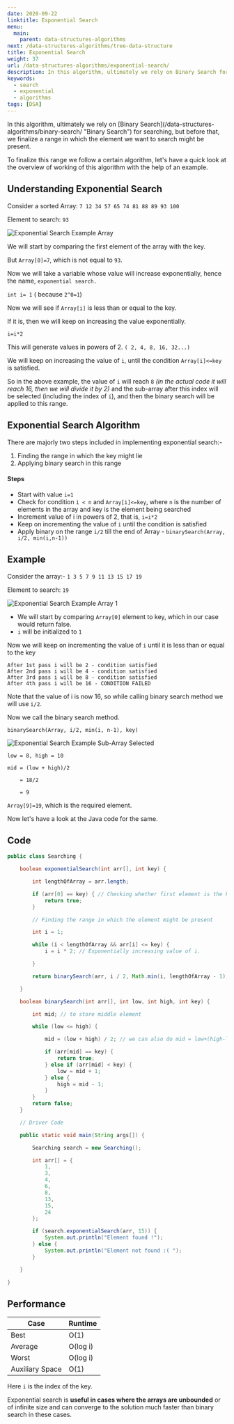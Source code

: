 ```yaml
---
date: 2020-09-22
linktitle: Exponential Search
menu:
  main:
    parent: data-structures-algorithms
next: /data-structures-algorithms/tree-data-structure
title: Exponential Search
weight: 37
url: /data-structures-algorithms/exponential-search/
description: In this algorithm, ultimately we rely on Binary Search for searching, but before that, we finalize a range in which the element we want to search might be present.
keywords:
  - search
  - exponential
  - algorithms
tags: [DSA]
---
```

<meta property="og:image" content="https://tutswiki.com/images/DSA/exponential-search-example-sub-array.png"/>
<meta name="twitter:card" content="summary" />
<meta name="twitter:title" content="Exponential Search" />
<meta name=”twitter:description” content="In this algorithm, ultimately we rely on Binary Search for searching, but before that, we finalize a range in which the element we want to search might be present." />
In this algorithm, ultimately we rely on [Binary Search](/data-structures-algorithms/binary-search/ "Binary Search") for searching, but before that, we finalize a range in which the element we want to search might be present.

To finalize this range we follow a certain algorithm, let's have a quick look at the overview of working of this algorithm with the help of an example.

## Understanding Exponential Search
Consider a sorted Array: `7 12 34 57 65 74 81 88 89 93 100`

Element to search: `93`

![Exponential Search Example Array](/images/DSA/exponential-search-example-array.png "Exponential Search Example")

We will start by comparing the first element of the array with the key.

But `Array[0]=7`, which is not equal to `93`.

Now we will take a variable whose value will increase exponentially, hence the name, `exponential search.`

`int i= 1` ( because `2^0=1`)

Now we will see if `Array[i]` is less than or equal to the key.

If it is, then we will keep on increasing the value exponentially.

`i=i*2`

This will generate values in powers of 2.  `( 2, 4, 8, 16, 32...)`

We will keep on increasing the value of `i`, until the condition `Array[i]<=key` is satisfied.

So in the above example, the value of `i` will reach `8` *(in the actual code it will reach 16, then we will divide it by 2)* and the sub-array after this index will be selected (including the index of `i`), and then the binary search will be applied to this range.

## Exponential Search Algorithm

There are majorly two steps included in implementing exponential search:-

1. Finding the range in which the key might lie
2. Applying binary search in this range

#### Steps

- Start with value `i=1`
- Check for condition `i < n` and `Array[i]<=key`, where `n` is the number of elements in the array and key is the element being searched
- Increment value of i in powers of 2, that is, `i=i*2`
- Keep on incrementing the value of `i` until the condition is satisfied
- Apply binary on the range `i/2` till the end of Array - `binarySearch(Array, i/2, min(i,n-1))`


## Example

Consider the array:- `1 3 5 7 9 11 13 15 17 19`

Element to search: `19`

![Exponential Search Example Array 1](/images/DSA/exponential-search-example-array-1.png "Exponential Search Example")

- We will start by comparing `Array[0]` element to key, which in our case would return false.
- `i` will be initialized to `1`

Now we will keep on incrementing the value of `i` until it is less than or equal to the key

```
After 1st pass i will be 2 - condition satisfied
After 2nd pass i will be 4 - condition satisfied
After 3rd pass i will be 8 - condition satisfied
After 4th pass i will be 16 - CONDITION FAILED
```

Note that the value of i is now 16, so while calling binary search method we will use `i/2`.

Now we call the binary search method.

`binarySearch(Array, i/2, min(i, n-1), key)`

![Exponential Search Example Sub-Array Selected](/images/DSA/exponential-search-example-sub-array.png "Sub-array selected")


```
low = 8, high = 10

mid = (low + high)/2

    = 18/2

    = 9
```

`Array[9]=19`, which is the required element.

Now let's have a look at the Java code for the same.

## Code

```java
public class Searching {

    boolean exponentialSearch(int arr[], int key) {

        int lengthOfArray = arr.length;

        if (arr[0] == key) { // Checking whether first element is the key 
            return true;
        }

        // Finding the range in which the element might be present

        int i = 1;

        while (i < lengthOfArray && arr[i] <= key) {
            i = i * 2; // Exponentially increasing value of i.

        }

        return binarySearch(arr, i / 2, Math.min(i, lengthOfArray - 1), key); // calling binary search method on the sub-array

    }

    boolean binarySearch(int arr[], int low, int high, int key) {

        int mid; // to store middle element

        while (low <= high) {

            mid = (low + high) / 2; // we can also do mid = low+(high-low)/2 to avoid overflow in some cases

            if (arr[mid] == key) {
                return true;
            } else if (arr[mid] < key) {
                low = mid + 1;
            } else {
                high = mid - 1;
            }
        }
        return false;
    }

    // Driver Code

    public static void main(String args[]) {

        Searching search = new Searching();

        int arr[] = {
            1,
            3,
            4,
            6,
            8,
            13,
            15,
            24
        };

        if (search.exponentialSearch(arr, 15)) {
            System.out.println("Element found !");
        } else {
            System.out.println("Element not found :( ");
        }

    }

}
```

## Performance

| Case        | Runtime |
| ----------- | ----------- |
| Best        | O(1)       |
| Average     | O(log i) | 
| Worst       | O(log i) |
| Auxiliary Space | O(1) | 

Here `i` is the index of the key.

Exponential search is **useful in cases where the arrays are unbounded** or of infinite size and can converge to the solution much faster than binary search in these cases.
